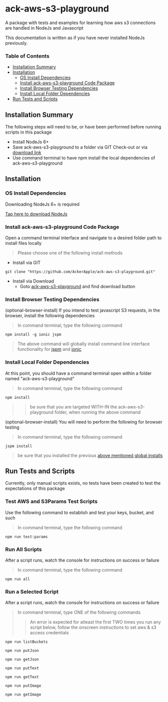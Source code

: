 # ack-aws-s3-playground
A package with tests and examples for learning how aws s3 connections are handled in NodeJs and Javascript

This documentation is written as if you have never installed NodeJs previously.

### Table of Contents
- [Installation Summary](#installation-summary)
- [Installation](#installation)
  - [OS Install Dependencies](#os-install-dependencies)
  - [Install ack-aws-s3-playground Code Package](#install-ack-aws-s3-playground-code-package)
  - [Install Browser Testing Dependencies](#install-browser-testing-dependencies)
  - [Install Local Folder Dependencies](#install-local-folder-dependencies)
- [Run Tests and Scripts](#run-tests-and-scripts)


## Installation Summary
The following steps will need to be, or have been performed before running scripts in this package

- Install NodeJs 6+
- Save ack-aws-s3-playground to a folder via GIT Check-out or via [download link](https://github.com/AckerApple/ack-aws-s3-playground)
- Use command terminal to have npm install the local dependencies of ack-aws-s3-playground

## Installation

### OS Install Dependencies
Downloading NodeJs 6+ is required

[Tap here to download NodeJs](https://nodejs.org/)

### Install ack-aws-s3-playground Code Package
Open a command terminal interface and navigate to a desired folder path to install files locally

> Please choose one of the following install methods

- Install via GIT
```
git clone "https://github.com/AckerApple/ack-aws-s3-playground.git"
```
- Install via Download
  - Goto [ack-aws-s3-playground](https://github.com/AckerApple/ack-aws-s3-playground) and find download button

### Install Browser Testing Dependencies
(optional-browser-install) If you intend to test javascript S3 requests, in the browser, install the following dependencies

> In command terminal, type the following command

```
npm install -g ionic jspm
```
> The above command will globally install command line interface functionality for [jspm](https://www.npmjs.com/package/jspm) and [ionic](https://www.npmjs.com/package/ionic)

### Install Local Folder Dependencies
At this point, you should have a command terminal open within a folder named "ack-aws-s3-playground"

> In command terminal, type the following command

```
npm install
```
>> be sure that you are targeted WITH-IN the ack-aws-s3-playground folder, when running the above command

(optional-browser-install) You will need to perform the following for browser testing

> In command terminal, type the following command

```
jspm install
```
> be sure that you installed the previous [above mentioned global installs](#install-browser-testing-dependencies)


## Run Tests and Scripts
Currently, only manual scripts exists, no tests have been created to test the expectations of this package

### Test AWS and S3Params Test Scripts
Use the following command to establish and test your keys, bucket, and such

> In command terminal, type the following command

```
npm run test:params
```

### Run All Scripts
After a script runs, watch the console for instructions on success or failure

> In command terminal, type the following command

```
npm run all
```

### Run a Selected Script
After a script runs, watch the console for instructions on success or failure

> In command terminal, type ONE of the following commands
>> An error is expected for atleast the first TWO times you run any script below, follow the onscreen instructions to set aws & s3 access credentials

```
npm run listBuckets
```
```
npm run putJson
```
```
npm run getJson
```
```
npm run putText
```
```
npm run getText
```
```
npm run putImage
```
```
npm run getImage
```